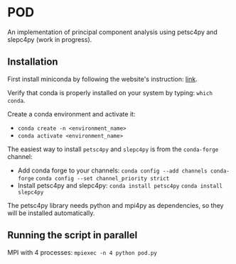 # POD

An implementation of principal component analysis using petsc4py and slepc4py (work in progress).

## Installation

First install miniconda by following the website's instruction: [link](https://docs.conda.io/projects/miniconda/en/latest/).

Verify that conda is properly installed on your system by typing: ```which conda```.

Create a conda environment and activate it: 

  - ```conda create -n <environment_name>```
  - ```conda activate <environment_name>```

The easiest way to install ```petsc4py``` and ```slepc4py``` is from the ```conda-forge``` channel:

- Add conda forge to your channels: ```conda config --add channels conda-forge``` ```conda config --set channel_priority strict```
- Install petsc4py and slepc4py: ```conda install petsc4py``` ```conda install slepc4py```

The petsc4py library needs python and mpi4py as dependencies, so they will be installed automatically.

## Running the script in parallel

MPI with 4 processes: ```mpiexec -n 4 python pod.py``` 

